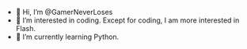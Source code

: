 - 👋 Hi, I’m @GamerNeverLoses
- 👀 I’m interested in coding. Except for coding, I am more interested in Flash.
- 🌱 I’m currently learning Python.


<!---
GamerNeverLoses/GamerNeverLoses is a ✨ special ✨ repository because its `README.md` (this file) appears on your GitHub profile.
You can click the Preview link to take a look at your changes.
--->
